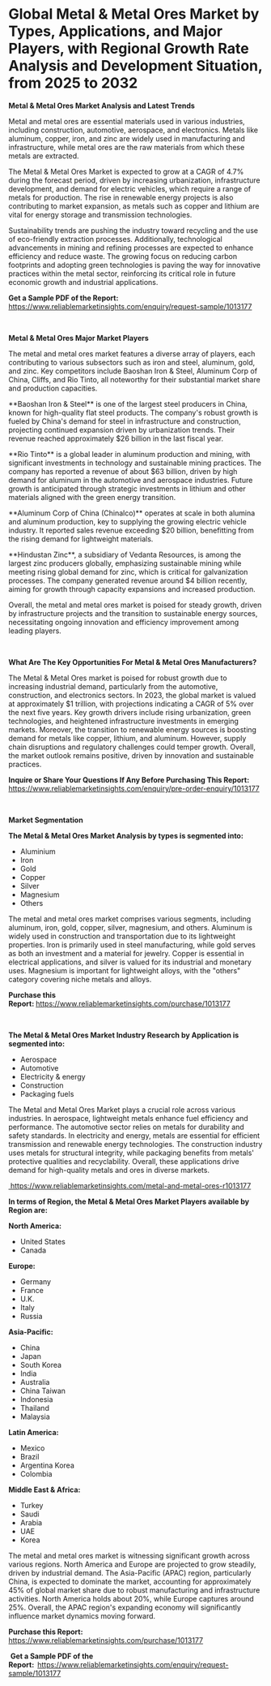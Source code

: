 <p><h1>Global Metal & Metal Ores Market by Types, Applications, and Major Players, with Regional Growth Rate Analysis and Development Situation, from 2025 to 2032</h1></p><p><strong>Metal & Metal Ores Market Analysis and Latest Trends</strong></p>
<p><p>Metal and metal ores are essential materials used in various industries, including construction, automotive, aerospace, and electronics. Metals like aluminum, copper, iron, and zinc are widely used in manufacturing and infrastructure, while metal ores are the raw materials from which these metals are extracted. </p><p>The Metal & Metal Ores Market is expected to grow at a CAGR of 4.7% during the forecast period, driven by increasing urbanization, infrastructure development, and demand for electric vehicles, which require a range of metals for production. The rise in renewable energy projects is also contributing to market expansion, as metals such as copper and lithium are vital for energy storage and transmission technologies. </p><p>Sustainability trends are pushing the industry toward recycling and the use of eco-friendly extraction processes. Additionally, technological advancements in mining and refining processes are expected to enhance efficiency and reduce waste. The growing focus on reducing carbon footprints and adopting green technologies is paving the way for innovative practices within the metal sector, reinforcing its critical role in future economic growth and industrial applications.</p></p>
<p><strong>Get a Sample PDF of the Report:&nbsp;</strong> <a href="https://www.reliablemarketinsights.com/enquiry/request-sample/1013177?utm_campaign=3084&utm_medium=2&utm_source=Github&utm_content=ia&utm_term=19042025&utm_id=metal-metal-ores">https://www.reliablemarketinsights.com/enquiry/request-sample/1013177</a></p>
<p>&nbsp;</p>
<p><strong>Metal & Metal Ores Major Market Players</strong></p>
<p><p>The metal and metal ores market features a diverse array of players, each contributing to various subsectors such as iron and steel, aluminum, gold, and zinc. Key competitors include Baoshan Iron & Steel, Aluminum Corp of China, Cliffs, and Rio Tinto, all noteworthy for their substantial market share and production capacities.</p><p>**Baoshan Iron & Steel** is one of the largest steel producers in China, known for high-quality flat steel products. The company's robust growth is fueled by China's demand for steel in infrastructure and construction, projecting continued expansion driven by urbanization trends. Their revenue reached approximately $26 billion in the last fiscal year.</p><p>**Rio Tinto** is a global leader in aluminum production and mining, with significant investments in technology and sustainable mining practices. The company has reported a revenue of about $63 billion, driven by high demand for aluminum in the automotive and aerospace industries. Future growth is anticipated through strategic investments in lithium and other materials aligned with the green energy transition.</p><p>**Aluminum Corp of China (Chinalco)** operates at scale in both alumina and aluminum production, key to supplying the growing electric vehicle industry. It reported sales revenue exceeding $20 billion, benefitting from the rising demand for lightweight materials. </p><p>**Hindustan Zinc**, a subsidiary of Vedanta Resources, is among the largest zinc producers globally, emphasizing sustainable mining while meeting rising global demand for zinc, which is critical for galvanization processes. The company generated revenue around $4 billion recently, aiming for growth through capacity expansions and increased production.</p><p>Overall, the metal and metal ores market is poised for steady growth, driven by infrastructure projects and the transition to sustainable energy sources, necessitating ongoing innovation and efficiency improvement among leading players.</p></p>
<p>&nbsp;</p>
<p><strong>What Are The Key Opportunities For Metal & Metal Ores Manufacturers?</strong></p>
<p><p>The Metal & Metal Ores market is poised for robust growth due to increasing industrial demand, particularly from the automotive, construction, and electronics sectors. In 2023, the global market is valued at approximately $1 trillion, with projections indicating a CAGR of 5% over the next five years. Key growth drivers include rising urbanization, green technologies, and heightened infrastructure investments in emerging markets. Moreover, the transition to renewable energy sources is boosting demand for metals like copper, lithium, and aluminum. However, supply chain disruptions and regulatory challenges could temper growth. Overall, the market outlook remains positive, driven by innovation and sustainable practices.</p></p>
<p><strong>Inquire or Share Your Questions If Any Before Purchasing This Report:</strong> <a href="https://www.reliablemarketinsights.com/enquiry/pre-order-enquiry/1013177?utm_campaign=3084&utm_medium=2&utm_source=Github&utm_content=ia&utm_term=19042025&utm_id=metal-metal-ores">https://www.reliablemarketinsights.com/enquiry/pre-order-enquiry/1013177</a></p>
<p>&nbsp;</p>
<p><strong>Market Segmentation</strong></p>
<p><strong>The Metal & Metal Ores Market Analysis by types is segmented into:</strong></p>
<p><ul><li>Aluminium</li><li>Iron</li><li>Gold</li><li>Copper</li><li>Silver</li><li>Magnesium</li><li>Others</li></ul></p>
<p><p>The metal and metal ores market comprises various segments, including aluminum, iron, gold, copper, silver, magnesium, and others. Aluminum is widely used in construction and transportation due to its lightweight properties. Iron is primarily used in steel manufacturing, while gold serves as both an investment and a material for jewelry. Copper is essential in electrical applications, and silver is valued for its industrial and monetary uses. Magnesium is important for lightweight alloys, with the "others" category covering niche metals and alloys.</p></p>
<p><strong>Purchase this Report:&nbsp;</strong><a href="https://www.reliablemarketinsights.com/purchase/1013177?utm_campaign=3084&utm_medium=2&utm_source=Github&utm_content=ia&utm_term=19042025&utm_id=metal-metal-ores">https://www.reliablemarketinsights.com/purchase/1013177</a></p>
<p>&nbsp;</p>
<p><strong>The Metal & Metal Ores Market Industry Research by Application is segmented into:</strong></p>
<p><ul><li>Aerospace</li><li>Automotive</li><li>Electricity & energy</li><li>Construction</li><li>Packaging fuels</li></ul></p>
<p><p>The Metal and Metal Ores Market plays a crucial role across various industries. In aerospace, lightweight metals enhance fuel efficiency and performance. The automotive sector relies on metals for durability and safety standards. In electricity and energy, metals are essential for efficient transmission and renewable energy technologies. The construction industry uses metals for structural integrity, while packaging benefits from metals' protective qualities and recyclability. Overall, these applications drive demand for high-quality metals and ores in diverse markets.</p></p>
<p><a href="https://www.reliablemarketinsights.com/metal-and-metal-ores-r1013177?utm_campaign=3084&utm_medium=2&utm_source=Github&utm_content=ia&utm_term=19042025&utm_id=metal-metal-ores">&nbsp;https://www.reliablemarketinsights.com/metal-and-metal-ores-r1013177</a></p>
<p><strong>In terms of Region, the Metal & Metal Ores Market Players available by Region are:</strong></p>
<p>
    <p> <strong> North America: </strong>
        <ul>
            <li>United States</li>
            <li>Canada</li>
        </ul>
        </p> 
    <p> <strong> Europe: </strong>
        <ul>
            <li>Germany</li>
            <li>France</li>
            <li>U.K.</li>
            <li>Italy</li>
            <li>Russia</li>
        </ul>
        </p> 
    <p> <strong> Asia-Pacific: </strong>
        <ul>
            <li>China</li>
            <li>Japan</li>
            <li>South Korea</li>
            <li>India</li>
            <li>Australia</li>
            <li>China Taiwan</li>
            <li>Indonesia</li>
            <li>Thailand</li>
            <li>Malaysia</li>
        </ul>
        </p> 
    <p> <strong> Latin America: </strong>
        <ul>
            <li>Mexico</li>
            <li>Brazil</li>
            <li>Argentina Korea</li>
            <li>Colombia</li>
        </ul>
        </p> 
    <p> <strong> Middle East & Africa: </strong>
        <ul>
            <li>Turkey</li>
            <li>Saudi</li>
            <li>Arabia</li>
            <li>UAE</li>
            <li>Korea</li>
        </ul>
    </p>
    </p>
<p><p>The metal and metal ores market is witnessing significant growth across various regions. North America and Europe are projected to grow steadily, driven by industrial demand. The Asia-Pacific (APAC) region, particularly China, is expected to dominate the market, accounting for approximately 45% of global market share due to robust manufacturing and infrastructure activities. North America holds about 20%, while Europe captures around 25%. Overall, the APAC region's expanding economy will significantly influence market dynamics moving forward.</p></p>
<p><strong>Purchase this Report: </strong><a href="https://www.reliablemarketinsights.com/purchase/1013177?utm_campaign=3084&utm_medium=2&utm_source=Github&utm_content=ia&utm_term=19042025&utm_id=metal-metal-ores">https://www.reliablemarketinsights.com/purchase/1013177</a></p>
<p>&nbsp;<strong>Get a Sample PDF of the Report:&nbsp;&nbsp;</strong><a href="https://www.reliablemarketinsights.com/enquiry/request-sample/1013177?utm_campaign=3084&utm_medium=2&utm_source=Github&utm_content=ia&utm_term=19042025&utm_id=metal-metal-ores">https://www.reliablemarketinsights.com/enquiry/request-sample/1013177</a></p>
<p><strong></strong></p>
<p><p></p><p></p><p></p></p>